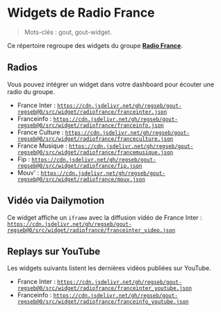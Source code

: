 # Widgets de Radio France

> Mots-clés : gout, gout-widget.

Ce répertoire regroupe des widgets du groupe [**Radio
France**](https://www.radiofrance.fr/).

## Radios

Vous pouvez intégrer un widget dans votre dashboard pour écouter une radio du
groupe.

- France Inter :
  [`https://cdn.jsdelivr.net/gh/regseb/gout-regseb@0/src/widget/radiofrance/franceinter.json`](https://cdn.jsdelivr.net/gh/regseb/gout-regseb@0/src/widget/radiofrance/franceinter.json)
- Franceinfo :
  [`https://cdn.jsdelivr.net/gh/regseb/gout-regseb@0/src/widget/radiofrance/franceinfo.json`](https://cdn.jsdelivr.net/gh/regseb/gout-regseb@0/src/widget/radiofrance/franceinfo.json)
- France Culture :
  [`https://cdn.jsdelivr.net/gh/regseb/gout-regseb@0/src/widget/radiofrance/franceculture.json`](https://cdn.jsdelivr.net/gh/regseb/gout-regseb@0/src/widget/radiofrance/franceculture.json)
- France Musique :
  [`https://cdn.jsdelivr.net/gh/regseb/gout-regseb@0/src/widget/radiofrance/francemusique.json`](https://cdn.jsdelivr.net/gh/regseb/gout-regseb@0/src/widget/radiofrance/francemusique.json)
- Fip :
  [`https://cdn.jsdelivr.net/gh/regseb/gout-regseb@0/src/widget/radiofrance/fip.json`](https://cdn.jsdelivr.net/gh/regseb/gout-regseb@0/src/widget/radiofrance/fip.json)
- Mouv' :
  [`https://cdn.jsdelivr.net/gh/regseb/gout-regseb@0/src/widget/radiofrance/mouv.json`](https://cdn.jsdelivr.net/gh/regseb/gout-regseb@0/src/widget/radiofrance/mouv.json)

## Vidéo via Dailymotion

Ce widget affiche un `iframe` avec la diffusion vidéo de France Inter :
[`https://cdn.jsdelivr.net/gh/regseb/gout-regseb@0/src/widget/radiofrance/franceinter_video.json`](https://cdn.jsdelivr.net/gh/regseb/gout-regseb@0/src/widget/radiofrance/franceinter_video.json)

## Replays sur YouTube

Les widgets suivants listent les dernières vidéos publiées sur YouTube.

- France Inter :
  [`https://cdn.jsdelivr.net/gh/regseb/gout-regseb@0/src/widget/radiofrance/franceinter_youtube.json`](https://cdn.jsdelivr.net/gh/regseb/gout-regseb@0/src/widget/radiofrance/franceinter_youtube.json)
- Franceinfo :
  [`https://cdn.jsdelivr.net/gh/regseb/gout-regseb@0/src/widget/radiofrance/franceinfo_youtube.json`](https://cdn.jsdelivr.net/gh/regseb/gout-regseb@0/src/widget/radiofrance/franceinfo_youtube.json)

